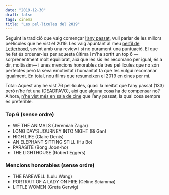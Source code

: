 ```yaml
---
date: "2019-12-30"
draft: false
tags: cinema
title: "Les pel·lícules del 2019"
---
```


Seguint la tradició que vaig començar [l’any passat](https://enricllonch.com/blog/pelicules-2018/), vull parlar de les millors pel·lícules que he vist el 2019. Les vaig apuntant al meu [perfil de Letterboxd](https://letterboxd.com/enric/), sovint amb una review i si no purament una puntuació. El que he fet és ordenar-les per aquesta última i m’ha sortit un top 6 —sorprenentment molt equilibrat, així que les sis les recomano per igual, és a dir, moltíssim— i unes mencions honorables de tres pel·lícules que no són perfectes però la seva emotivitat i humanitat fa que les vulgui recomanar igualment. En total, nou films que resumeixen el 2019 en cines per mi.

Total: Aquest any he vist 76 pel·lícules, quasi la meitat que l’any passat (133) però n’he fet una (DEADPAVO), així que alguna cosa ha de compensar no? Alhora, [n’he vist més en sala de cine](https://letterboxd.com/enric/list/2019-irl/) que l’any passat, la qual cosa sempre és preferible.

### Top 6 (sense ordre)

* WE THE ANIMALS (Jeremiah Zagar)
* LONG DAY’S JOURNEY INTO NIGHT (Bi Gan)
* HIGH LIFE (Claire Denis)
* AN ELEPHANT SITTING STILL (Hu Bo)
* PARASITE (Bong Joon-ho)
* THE LIGHTHOUSE (Robert Eggers)

### Mencions honorables (sense ordre)

* THE FAREWELL (Lulu Wang)
* PORTRAIT OF A LADY ON FIRE (Céline Sciamma)
* LITTLE WOMEN (Greta Gerwig)
